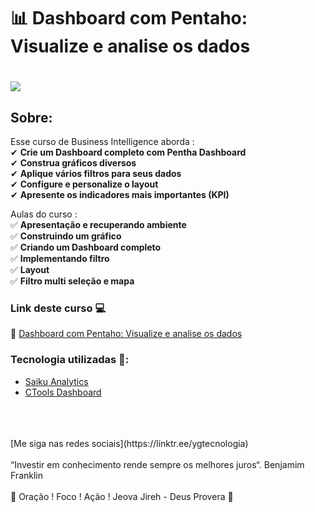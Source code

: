 # 📊  Dashboard com Pentaho: Visualize e analise os dados

<h1>
   <img src="https://i.ibb.co/HP9C3CY/Dashboard-com-Pentaho-Visualize-e-analise-os-dados.png" border="0">
</h1>

## Sobre: 

Esse curso de Business Intelligence aborda :<br>
✔  **Crie um Dashboard completo com Pentha Dashboard**<br> 
✔  **Construa gráficos diversos**<br> 
✔  **Aplique vários filtros para seus dados**<br> 
✔  **Configure e personalize o layout**<br> 
✔  **Apresente os indicadores mais importantes (KPI)**<br> 

Aulas do curso :<br>
✅ **Apresentação e recuperando ambiente**<br>
✅ **Construindo um gráfico**<br>
✅ **Criando um Dashboard completo**<br>
✅ **Implementando filtro**<br>
✅ **Layout**<br>
✅ **Filtro multi seleção e mapa**<br>

 ### Link deste curso  💻

 🎯 <a href="https://cursos.alura.com.br/course/dashboard-com-pentaho" target="blank">Dashboard com Pentaho: Visualize e analise os dados</a>

### Tecnologia utilizadas 🚀:

* <a href="https://www.meteorite.bi/">Saiku Analytics</a> 
* <a href="https://help.pentaho.com/Documentation/9.1/Products/CTools">CTools Dashboard</a> 
<br>
<br>
<br>
[Me siga nas redes sociais](https://linktr.ee/ygtecnologia)
<br>
<br> 
“Investir em conhecimento rende sempre os melhores juros“. Benjamim Franklin
<br>
<br> 
🙏 Oração ! Foco ! Ação ! Jeova Jireh - Deus Provera 🙏   